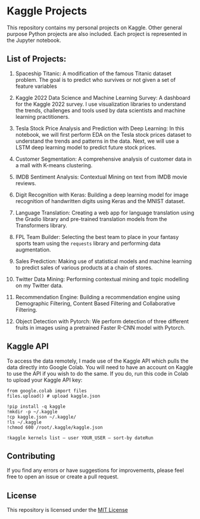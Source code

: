 # Kaggle Projects
This repository contains my personal projects on Kaggle. 
Other general purpose Python projects are also included.
Each project is represented in the Jupyter notebook.

## List of Projects:
1. Spaceship Titanic:
A modification of the famous Titanic dataset problem. The goal is 
to predict who survives or not given a set of feature variables

2. Kaggle 2022 Data Science and Machine Learning Survey:
A dashboard for the Kaggle 2022 survey. I use visualization libraries
to understand the trends, challenges and tools used by data scientists
and machine learning practitioners.

3. Tesla Stock Price Analysis and Prediction with Deep Learning:
In this notebook, we will first perform EDA on the Tesla stock prices dataset to understand the trends and patterns in the data. Next, we will use a LSTM deep learning model to predict future stock prices.

4. Customer Segmentation:
A comprehensive analysis of customer data in a mall with K-means clustering.

5. IMDB Sentiment Analysis:
Contextual Mining on text from IMDB movie reviews.

6. Digit Recognition with Keras:
Building a deep learning model for image recognition of handwritten digits using Keras and the MNIST dataset.

7. Language Translation:
Creating a web app for language translation using the Gradio library and pre-trained translation models from the Transformers library. 

8. FPL Team Builder:
Selecting the best team to place in your fantasy sports team using the `requests` library and performing data augmentation.

9. Sales Prediction:
Making use of statistical models and machine learning to predict sales of various products at a chain of stores.

10. Twitter Data Mining:
Performing contextual mining and topic modelling on my Twitter data.

11. Recommendation Engine:
Building a recommendation engine using Demographic Filtering, Content Based Filtering and Collaborative Filtering.

12. Object Detection with Pytorch:
We perform detection of three different fruits in images using a pretrained Faster R-CNN model with Pytorch.

## Kaggle API 
To access the data remotely, I made use of the Kaggle API which pulls the data directly into Google Colab. You will need to have an account on Kaggle to use the API if you wish to do the same.
If you do, run this code in Colab to upload your Kaggle API key:

```
from google.colab import files
files.upload() # upload kaggle.json

!pip install -q kaggle
!mkdir -p ~/.kaggle
!cp kaggle.json ~/.kaggle/
!ls ~/.kaggle
!chmod 600 /root/.kaggle/kaggle.json

!kaggle kernels list — user YOUR_USER — sort-by dateRun
```

## Contributing
If you find any errors or have suggestions for improvements, please feel
free to open an issue or create a pull request.

## License
This repository is licensed under the [MIT License](https://opensource.org/licenses/MIT)
